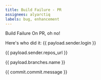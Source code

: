 ```yaml
---
title: Build Failure - PR
assignees: alyarctiq
labels: bug, enhancement
---
```

Build Failure On PR, oh no! 

Here's who did it: {{ payload.sender.login }}

{{ payload.sender.repos_url }}

{{ payload.branches.name }}

{{ commit.commit.message }}


